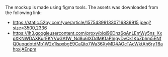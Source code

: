 The mockup is made using figma tools. The assets was downloaded from the following link:
- https://static.52by.com/yue/article/157543991330716839915.jpeg?size=3500,2336
- https://lh3.googleusercontent.com/proxy/biqi96Dnz6qAnLEmWy5ns_XxpXKNWDAXKurEKYVuGA1W_Nd8u6lXDdMKfaPIngyDvCk1KbZbhm5ENfQ0upqdotdMb1W2x1lspxbgE9CaQto7Wa36XyMD4AOcTAcWktAh6ryT6ahpxjAEnpm
